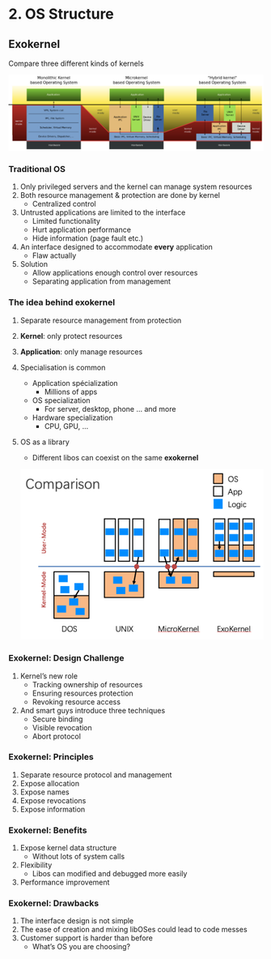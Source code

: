 # 2. OS Structure

## Exokernel

Compare three different kinds of kernels

![image-20200122103449671](lec2.assets/image-20200122103449671.png)

### Traditional OS

1. Only privileged servers and the kernel can manage system resources
2. Both resource management & protection are done by kernel
   - Centralized control
3. Untrusted applications are limited to the interface
   - Limited functionality
   - Hurt application performance
   - Hide information (page fault etc.)
4. An interface designed to accommodate **every** application
   - Flaw actually
5. Solution
   - Allow applications enough control over resources
   - Separating application from management

### The idea behind exokernel

1. Separate resource management from protection

2. **Kernel**: only protect resources

3. **Application**: only manage resources

4. Specialisation is common

   - Application spécialization
     - Millions of apps
   - OS specialization 
     - For server, desktop, phone … and more
   - Hardware specialization
     - CPU, GPU, ...

5. OS as a library

   - Different libos can coexist on the same **exokernel**

   ![image-20200122104422476](lec2.assets/image-20200122104422476.png)

### Exokernel: Design Challenge

1. Kernel’s new role
   - Tracking ownership of resources
   - Ensuring resources protection
   - Revoking resource access
2. And smart guys introduce three techniques
   - Secure binding
   - Visible revocation
   - Abort protocol

### Exokernel: Principles

1. Separate resource protocol and management
2. Expose allocation
3. Expose names
4. Expose revocations
5. Expose information

### Exokernel: Benefits

1. Expose kernel data structure
   - Without lots of system calls
2. Flexibility
   - Libos can modified and debugged more easily
3. Performance improvement

### Exokernel: Drawbacks

1. The interface design is not simple
2. The ease of creation and mixing libOSes could lead to code messes
3. Customer support is harder than before
   - What’s OS you are choosing?